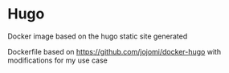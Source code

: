 # Hugo

Docker image based on the hugo static site generated

Dockerfile based on <https://github.com/jojomi/docker-hugo> with modifications for my use case
